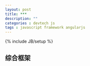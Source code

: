 ```yaml
---
layout: post
title: ***
description: ""
categories : devtech js
tags : javascript framework angularjs
---
```

{% include JB/setup %}

## 综合框架

